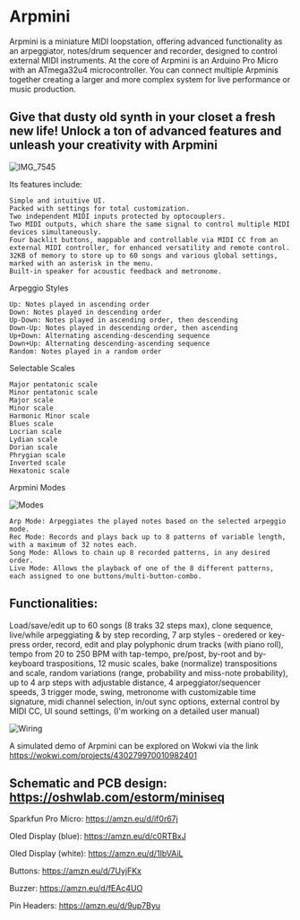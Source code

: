 # Arpmini

Arpmini is a miniature MIDI loopstation, offering advanced functionality as an arpeggiator, notes/drum sequencer and recorder, designed to control external MIDI instruments.
At the core of Arpmini is an Arduino Pro Micro with an ATmega32u4 microcontroller.
You can connect multiple Arpminis together creating a larger and more complex system for live performance or music production.

## Give that dusty old synth in your closet a fresh new life! Unlock a ton of advanced features and unleash your creativity with Arpmini

![IMG_7545](https://github.com/user-attachments/assets/0898df72-a166-4744-bc27-c8b8d48c6f3d)

Its features include:

    Simple and intuitive UI.
    Packed with settings for total customization.
    Two independent MIDI inputs protected by optocouplers.
    Two MIDI outputs, which share the same signal to control multiple MIDI devices simultaneously.
    Four backlit buttons, mappable and controllable via MIDI CC from an external MIDI controller, for enhanced versatility and remote control.
    32KB of memory to store up to 60 songs and various global settings, marked with an asterisk in the menu.
    Built-in speaker for acoustic feedback and metronome.

Arpeggio Styles

    Up: Notes played in ascending order
    Down: Notes played in descending order
    Up-Down: Notes played in ascending order, then descending
    Down-Up: Notes played in descending order, then ascending
    Up+Down: Alternating ascending-descending sequence
    Down+Up: Alternating descending-ascending sequence
    Random: Notes played in a random order

Selectable Scales

    Major pentatonic scale
    Minor pentatonic scale
    Major scale
    Minor scale
    Harmonic Minor scale
    Blues scale
    Locrian scale
    Lydian scale
    Dorian scale
    Phrygian scale
    Inverted scale
    Hexatonic scale

Arpmini Modes

![Modes](https://github.com/user-attachments/assets/ca2bec88-29bf-4b8d-bb55-1927422d3a1b)

    Arp Mode: Arpeggiates the played notes based on the selected arpeggio mode.
    Rec Mode: Records and plays back up to 8 patterns of variable length, with a maximum of 32 notes each.
    Song Mode: Allows to chain up 8 recorded patterns, in any desired order.
    Live Mode: Allows the playback of one of the 8 different patterns, each assigned to one buttons/multi-button-combo.
        
## Functionalities:

Load/save/edit up to 60 songs (8 traks 32 steps max), clone sequence, live/while arpeggiating & by step recording, 7 arp styles - oredered or key-press order, record, edit and play polyphonic drum tracks (with piano roll), tempo from 20 to 250 BPM with tap-tempo, pre/post, by-root and by-keyboard traspositions, 12 music scales, bake (normalize) transpositions and scale,  random variations (range, probability and miss-note probability), up to 4 arp steps with adjustable distance, 4 arpeggiator/sequencer speeds, 3 trigger mode, swing, metronome with customizable time signature, midi channel selection, in/out sync options, external control by MIDI CC, UI sound settings, 
(I'm working on a detailed user manual)

![Wiring](https://github.com/user-attachments/assets/d4ef5a1f-47d1-4e6a-9500-db48eb0f6fc2)

A simulated demo of Arpmini can be explored on Wokwi via the link https://wokwi.com/projects/430279970010982401

## Schematic and PCB design: https://oshwlab.com/estorm/miniseq

Sparkfun Pro Micro: https://amzn.eu/d/if0r67j

Oled Display (blue): https://amzn.eu/d/c0RTBxJ

Oled Display (white): https://amzn.eu/d/1IbVAiL

Buttons: https://amzn.eu/d/7UyjFKx

Buzzer: https://amzn.eu/d/fEAc4UO

Pin Headers: https://amzn.eu/d/9up7Byu

